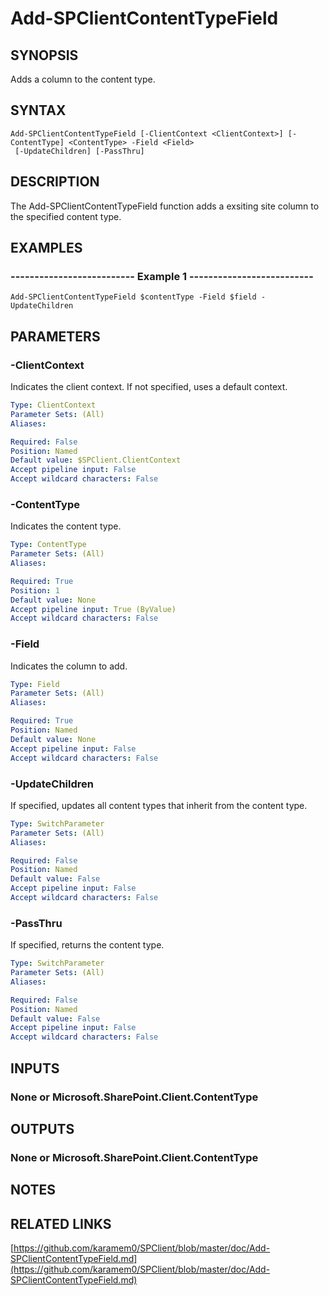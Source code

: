 # Add-SPClientContentTypeField

## SYNOPSIS
Adds a column to the content type.

## SYNTAX

```
Add-SPClientContentTypeField [-ClientContext <ClientContext>] [-ContentType] <ContentType> -Field <Field>
 [-UpdateChildren] [-PassThru]
```

## DESCRIPTION
The Add-SPClientContentTypeField function adds a exsiting site column to the specified content type.

## EXAMPLES

### -------------------------- Example 1 --------------------------
```
Add-SPClientContentTypeField $contentType -Field $field -UpdateChildren
```

## PARAMETERS

### -ClientContext
Indicates the client context.
If not specified, uses a default context.

```yaml
Type: ClientContext
Parameter Sets: (All)
Aliases: 

Required: False
Position: Named
Default value: $SPClient.ClientContext
Accept pipeline input: False
Accept wildcard characters: False
```

### -ContentType
Indicates the content type.

```yaml
Type: ContentType
Parameter Sets: (All)
Aliases: 

Required: True
Position: 1
Default value: None
Accept pipeline input: True (ByValue)
Accept wildcard characters: False
```

### -Field
Indicates the column to add.

```yaml
Type: Field
Parameter Sets: (All)
Aliases: 

Required: True
Position: Named
Default value: None
Accept pipeline input: False
Accept wildcard characters: False
```

### -UpdateChildren
If specified, updates all content types that inherit from the content type.

```yaml
Type: SwitchParameter
Parameter Sets: (All)
Aliases: 

Required: False
Position: Named
Default value: False
Accept pipeline input: False
Accept wildcard characters: False
```

### -PassThru
If specified, returns the content type.

```yaml
Type: SwitchParameter
Parameter Sets: (All)
Aliases: 

Required: False
Position: Named
Default value: False
Accept pipeline input: False
Accept wildcard characters: False
```

## INPUTS

### None or Microsoft.SharePoint.Client.ContentType

## OUTPUTS

### None or Microsoft.SharePoint.Client.ContentType

## NOTES

## RELATED LINKS

[https://github.com/karamem0/SPClient/blob/master/doc/Add-SPClientContentTypeField.md](https://github.com/karamem0/SPClient/blob/master/doc/Add-SPClientContentTypeField.md)

